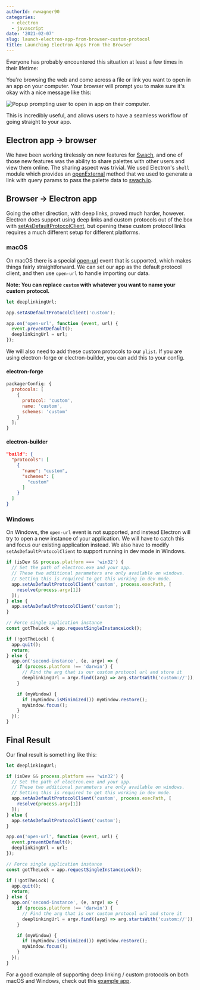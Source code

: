 ```yaml
---
authorId: rwwagner90
categories:
  - electron
  - javascript
date: '2021-02-07'
slug: launch-electron-app-from-browser-custom-protocol
title: Launching Electron Apps From the Browser
---
```


Everyone has probably encountered this situation at least a few times in their
lifetime:

You're browsing the web and come across a file or link you want to open in an
app on your computer. Your browser will prompt you to make sure it's okay with a
nice message like this:

![Popup prompting user to open in app on their computer.](/img/blog/launch-electron-app-from-browser-custom-protocol/open-with.png)

This is incredibly useful, and allows users to have a seamless workflow of going
straight to your app.

## Electron app -> browser

We have been working tirelessly on new features for [Swach](https://swach.io/),
and one of those new features was the ability to share palettes with other users
and view them online. The sharing aspect was trivial. We used Electron's `shell`
module which provides an
[openExternal](https://www.electronjs.org/docs/api/shell#shellopenexternalurl-options)
method that we used to generate a link with query params to pass the palette
data to [swach.io](https://swach.io/).

## Browser -> Electron app

Going the other direction, with deep links, proved much harder, however.
Electron does support using deep links and custom protocols out of the box with
[setAsDefaultProtocolClient](https://www.electronjs.org/docs/api/app#appsetasdefaultprotocolclientprotocol-path-args),
but opening these custom protocol links requires a much different setup for
different platforms.

### macOS

On macOS there is a special
[open-url](https://www.electronjs.org/docs/api/app#event-open-url-macos) event
that is supported, which makes things fairly straightforward. We can set our app
as the default protocol client, and then use `open-url` to handle importing our
data.

**Note: You can replace `custom` with whatever you want to name your custom
protocol.**

```js
let deeplinkingUrl;

app.setAsDefaultProtocolClient('custom');

app.on('open-url', function (event, url) {
  event.preventDefault();
  deeplinkingUrl = url;
});
```

We will also need to add these custom protocols to our `plist`. If you are using
electron-forge or electron-builder, you can add this to your config.

#### electron-forge

```js
packagerConfig: {
  protocols: [
    {
      protocol: 'custom',
      name: 'custom',
      schemes: 'custom'
    }
  ];
}
```

#### electron-builder

```json
"build": {
  "protocols": [
    {
      "name": "custom",
      "schemes": [
        "custom"
      ]
    }
  ]
}
```

### Windows

On Windows, the `open-url` event is not supported, and instead Electron will try
to open a new instance of your application. We will have to catch this and focus
our existing application instead. We also have to modify
`setAsDefaultProtocolClient` to support running in dev mode in Windows.

```js
if (isDev && process.platform === 'win32') {
  // Set the path of electron.exe and your app.
  // These two additional parameters are only available on windows.
  // Setting this is required to get this working in dev mode.
  app.setAsDefaultProtocolClient('custom', process.execPath, [
    resolve(process.argv[1])
  ]);
} else {
  app.setAsDefaultProtocolClient('custom');
}

// Force single application instance
const gotTheLock = app.requestSingleInstanceLock();

if (!gotTheLock) {
  app.quit();
  return;
} else {
  app.on('second-instance', (e, argv) => {
    if (process.platform !== 'darwin') {
      // Find the arg that is our custom protocol url and store it
      deeplinkingUrl = argv.find((arg) => arg.startsWith('custom://'));
    }

    if (myWindow) {
      if (myWindow.isMinimized()) myWindow.restore();
      myWindow.focus();
    }
  });
}
```

## Final Result

Our final result is something like this:

```js
let deeplinkingUrl;

if (isDev && process.platform === 'win32') {
  // Set the path of electron.exe and your app.
  // These two additional parameters are only available on windows.
  // Setting this is required to get this working in dev mode.
  app.setAsDefaultProtocolClient('custom', process.execPath, [
    resolve(process.argv[1])
  ]);
} else {
  app.setAsDefaultProtocolClient('custom');
}

app.on('open-url', function (event, url) {
  event.preventDefault();
  deeplinkingUrl = url;
});

// Force single application instance
const gotTheLock = app.requestSingleInstanceLock();

if (!gotTheLock) {
  app.quit();
  return;
} else {
  app.on('second-instance', (e, argv) => {
    if (process.platform !== 'darwin') {
      // Find the arg that is our custom protocol url and store it
      deeplinkingUrl = argv.find((arg) => arg.startsWith('custom://'));
    }

    if (myWindow) {
      if (myWindow.isMinimized()) myWindow.restore();
      myWindow.focus();
    }
  });
}
```

For a good example of supporting deep linking / custom protocols on both macOS
and Windows, check out this
[example app](https://github.com/oikonomopo/electron-deep-linking-mac-win).
